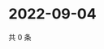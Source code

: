 # 2022-09-04

共 0 条

<!-- BEGIN WEIBO -->
<!-- 最后更新时间 Sun Sep 04 2022 03:13:42 GMT+0800 (China Standard Time) -->

<!-- END WEIBO -->
